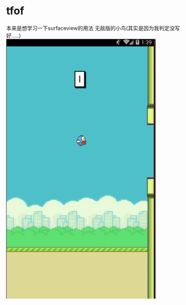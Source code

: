 # tfof
本来是想学习一下surfaceview的用法
无敌版的小鸟(其实是因为我判定没写好.....)<br>
![image](https://github.com/pengjiaqii/tfof/blob/master/flying.gif)
